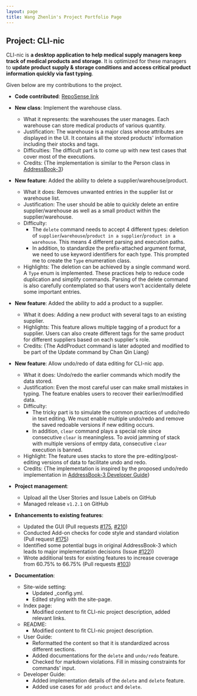 ```yaml
---
layout: page
title: Wang Zhenlin's Project Portfolio Page
---
```


## Project: CLI-nic

CLI-nic is **a desktop application to help medical supply managers keep track of medical products and storage**.
It is optimized for these managers to **update product supply & storage conditions and access critical product information quickly via fast typing**.

Given below are my contributions to the project.

* **Code contributed**: [RepoSense link](https://nus-cs2103-ay2021s1.github.io/tp-dashboard/#breakdown=true&search=criss-wang&sort=groupTitle&sortWithin=title&since=2020-08-14&timeframe=commit&mergegroup=&groupSelect=groupByRepos&checkedFileTypes=docs~functional-code~test-code~other)

* **New class**: Implement the warehouse class.
  * What it represents: the warehouses the user manages. Each warehouse can store medical products of various quantity.
  * Justification: The warehouse is a major class whose attributes are displayed in the UI. It contains all the stored products' information including their stocks and tags.
  * Difficulties: The difficult part is to come up with new test cases that cover most of the executions.
  * Credits: {The implementation is similar to the Person class in [AddressBook-3](https://se-education.org/addressbook-level3/)}

* **New feature**: Added the ability to delete a supplier/warehouse/product.
  * What it does: Removes unwanted entries in the supplier list or warehouse list.
  * Justification: The user should be able to quickly delete an entire supplier/warehouse as well as a small product within the supplier/warehouse.
  * Difficulty:
    * The `delete` command needs to accept 4 different types: deletion of `supplier`/`warehouse`/`product in a supplier`/`product in a warehouse`. This means 4 different parsing and execution paths.
    * In addition, to standardize the prefix-attached argument format, we need to use keyword identifiers for each type. This prompted me to create the `Type` enumeration class.
  * Highlights: The deletion can be achieved by a single command word. A `Type` enum is implemented. These practices help to reduce code duplication and simplify commands.
  Parsing of the delete command is also carefully contemplated so that users won't accidentally delete some important entries.

* **New feature**: Added the ability to add a product to a supplier.
  * What it does: Adding a new product with several tags to an existing supplier.
  * Highlights: This feature allows multiple tagging of a product for a supplier. Users can also create different tags for the same product for different suppliers based on each supplier's role.
  * Credits: {The AddProduct command is later adopted and modified to be part of the Update command by Chan Qin Liang}

* **New feature**: Allow undo/redo of data editing for CLI-nic app.
  * What it does: Undo/redo the earlier commands which modify the data stored.
  * Justification: Even the most careful user can make small mistakes in typing. The feature enables users to recover their earlier/modified data.
  * Difficulty:
    * The tricky part is to simulate the common practices of undo/redo in text editing. We must enable multiple undo/redo and remove the saved redoable versions if new editing occurs.
    * In addition, `clear` command plays a special role since consecutive `clear` is meaningless. To avoid jamming of stack with multiple versions of emtpy data, consecutive `clear` execution is banned.
  * Highlight: The feature uses stacks to store the pre-editing/post-editing versions of data to facilitate undo and redo.
  * Credits: {The implementation is inspired by the proposed undo/redo implementation in [AddressBook-3 Developer Guide](https://se-education.org/addressbook-level3/DeveloperGuide.html)}

* **Project management**:
  * Upload all the User Stories and Issue Labels on GitHub
  * Managed release `v1.2.1` on GitHub

* **Enhancements to existing features**:
  * Updated the GUI (Pull requests [\#175](https://github.com/AY2021S1-CS2103-W14-4/tp/pull/175), [\#210](https://github.com/AY2021S1-CS2103-W14-4/tp/pull/210))
  * Conducted Add-on checks for code style and standard violation (Pull request [\#175](https://github.com/AY2021S1-CS2103-W14-4/tp/pull/175))
  * Identified some potential bugs in original AddressBook-3 which leads to major implementation decisions (Issue [\#122](https://github.com/AY2021S1-CS2103-W14-4/tp/issues/122)))
  * Wrote additional tests for existing features to increase coverage from 60.75% to 66.75% (Pull requests [\#103](https://github.com/AY2021S1-CS2103-W14-4/tp/pull/103))

* **Documentation**:
  * Site-wide setting:
    * Updated _config.yml.
    * Edited styling with the site-page.
  * Index page:
    * Modified content to fit CLI-nic project description, added relevant links.
  * README:
    * Modified content to fit CLI-nic project description.
  * User Guide:
    * Reformatted the content so that it is standardized across different sections.
    * Added documentations for the `delete` and `undo/redo` feature.
    * Checked for markdown violations. Fill in missing constraints for commands' input.
  * Developer Guide:
    * Added implementation details of the `delete` and `delete` feature.
    * Added use cases for `add product` and `delete`.

